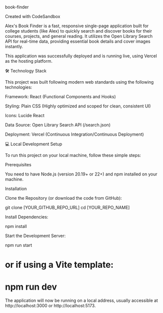 book-finder

Created with CodeSandbox

Alex's Book Finder is a fast, responsive single-page application built for college students (like Alex) to quickly search and discover books for their courses, projects, and general reading. It utilizes the Open Library Search API for real-time data, providing essential book details and cover images instantly.

This application was successfully deployed and is running live, using Vercel as the hosting platform.

🛠️ Technology Stack

This project was built following modern web standards using the following technologies:

Framework: React (Functional Components and Hooks)

Styling: Plain CSS (Highly optimized and scoped for clean, consistent UI)

Icons: Lucide React

Data Source: Open Library Search API (/search.json)

Deployment: Vercel (Continuous Integration/Continuous Deployment)

💻 Local Development Setup

To run this project on your local machine, follow these simple steps:

Prerequisites

You need to have Node.js (version 20.19+ or 22+) and npm installed on your machine.

Installation

Clone the Repository (or download the code from GitHub):

git clone [YOUR_GITHUB_REPO_URL]
cd [YOUR_REPO_NAME]


Install Dependencies:

npm install


Start the Development Server:

npm run start
# or if using a Vite template:
# npm run dev


The application will now be running on a local address, usually accessible at http://localhost:3000 or http://localhost:5173.
